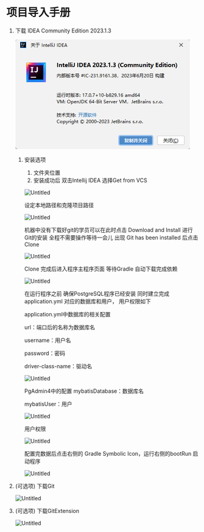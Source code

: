 # 项目导入手册

1. 下载 IDEA Community Edition 2023.1.3
    
    ![idea](https://github.com/paripari0616/Resourses/blob/main/vx_img_idea.png?raw=true)
    
    1. 安装选项
        1. 文件夹位置
        2. 安装成功后 双击Intellij IDEA 选择Get from VCS
        
        ![Untitled](%E9%A1%B9%E7%9B%AE%E5%AF%BC%E5%85%A5%E6%89%8B%E5%86%8C%2071c5b04d0b194c0da009a71acac65aa7/Untitled%201.png)
        
        设定本地路径和克隆项目路径
        
        ![Untitled](%E9%A1%B9%E7%9B%AE%E5%AF%BC%E5%85%A5%E6%89%8B%E5%86%8C%2071c5b04d0b194c0da009a71acac65aa7/Untitled%202.png)
        
        机器中没有下载好git的学员可以在此时点击 Download and Install 进行Git的安装 全程不需要操作等待一会儿 出现 Git has been installed 后点击 Clone
        
        ![Untitled](%E9%A1%B9%E7%9B%AE%E5%AF%BC%E5%85%A5%E6%89%8B%E5%86%8C%2071c5b04d0b194c0da009a71acac65aa7/Untitled%203.png)
        
        Clone 完成后进入程序主程序页面 等待Gradle 自动下载完成依赖
        
        ![Untitled](%E9%A1%B9%E7%9B%AE%E5%AF%BC%E5%85%A5%E6%89%8B%E5%86%8C%2071c5b04d0b194c0da009a71acac65aa7/Untitled%204.png)
        
        在运行程序之前 确保PostgreSQL程序已经安装 同时建立完成 application.yml 对应的数据库和用户， 用户权限如下
        
        application.yml中数据库的相关配置
        
        url：端口后的名称为数据库名
        
        username：用户名
        
        password：密码
        
        driver-class-name：驱动名
        
        ![Untitled](%E9%A1%B9%E7%9B%AE%E5%AF%BC%E5%85%A5%E6%89%8B%E5%86%8C%2071c5b04d0b194c0da009a71acac65aa7/Untitled%205.png)
        
        PgAdmin4中的配置
              mybatisDatabase：数据库名
        
        mybatisUser：用户
        
        ![Untitled](%E9%A1%B9%E7%9B%AE%E5%AF%BC%E5%85%A5%E6%89%8B%E5%86%8C%2071c5b04d0b194c0da009a71acac65aa7/Untitled%206.png)
        
        用户权限
        
        ![Untitled](%E9%A1%B9%E7%9B%AE%E5%AF%BC%E5%85%A5%E6%89%8B%E5%86%8C%2071c5b04d0b194c0da009a71acac65aa7/Untitled%207.png)
        
        配置完数据后点击右侧的 Gradle Symbolic Icon，运行右侧的bootRun 启动程序
        
        ![Untitled](%E9%A1%B9%E7%9B%AE%E5%AF%BC%E5%85%A5%E6%89%8B%E5%86%8C%2071c5b04d0b194c0da009a71acac65aa7/Untitled%208.png)
        
2. (可选项) 下载Git
    
    ![Untitled](%E9%A1%B9%E7%9B%AE%E5%AF%BC%E5%85%A5%E6%89%8B%E5%86%8C%2071c5b04d0b194c0da009a71acac65aa7/Untitled%209.png)
    
3. (可选项) 下载GitExtension
    
    ![Untitled](%E9%A1%B9%E7%9B%AE%E5%AF%BC%E5%85%A5%E6%89%8B%E5%86%8C%2071c5b04d0b194c0da009a71acac65aa7/Untitled%2010.png)
